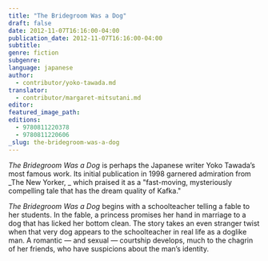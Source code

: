 ```yaml
---
title: "The Bridegroom Was a Dog"
draft: false
date: 2012-11-07T16:16:00-04:00
publication_date: 2012-11-07T16:16:00-04:00
subtitle:
genre: fiction
subgenre:
language: japanese
author:
  - contributor/yoko-tawada.md
translator:
  - contributor/margaret-mitsutani.md
editor:
featured_image_path:
editions:
  - 9780811220378
  - 9780811220606
_slug: the-bridegroom-was-a-dog
---
```


_The Bridegroom Was a Dog_ is perhaps the Japanese writer Yoko Tawada’s most famous work. Its initial publication in 1998 garnered admiration from _The New Yorker, _ which praised it as a "fast-moving, mysteriously compelling tale that has the dream quality of Kafka."

_The Bridegroom Was a Dog_ begins with a schoolteacher telling a fable to her students. In the fable, a princess promises her hand in marriage to a dog that has licked her bottom clean. The story takes an even stranger twist when that very dog appears to the schoolteacher in real life as a doglike man. A romantic — and sexual — courtship develops, much to the chagrin of her friends, who have suspicions about the man’s identity.

